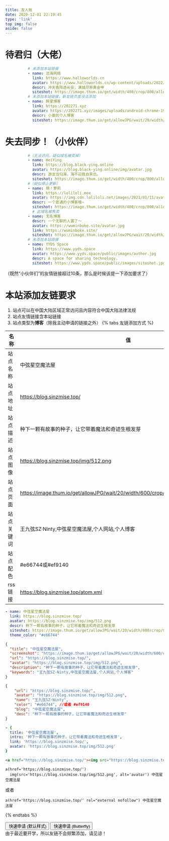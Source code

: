```yaml
---
title: 友人帐
date: 2020-12-01 22:19:45
type: 'link'
top_img: false
aside: false
---
```

# 待君归（大佬）
```yaml
          # 未添加本站链接
          - name: 沧海网络
            link: https://www.halloworlds.cn
            avatar: https://www.halloworlds.cn/wp-content/uploads/2022/01/1640496399484.png
            descr: 冲天香阵透长安，满城尽带黄金甲
            siteshot: https://image.thum.io/get/width/400/crop/800/allowJPG/wait/20/noanimate/https://www.halloworlds.cn
          # 未添加本站链接，新友链页面没法添加
          - name: 醉里博客
            link: https://202271.xyz
            avatar: https://202271.xyz/images/uploads/android-chrome-192x192.png
            descr: 小豪的个人博客
            siteshot: https://image.thum.io/get/allowJPG/wait/20/width/600/crop/950/https://202271.xyz
```
# 失去同步！（小伙伴）
```yaml
          #（无法访问，疑似域名被卖掉）
          - name: HeiYing
            link: https://blog.black-ying.online
            avatar: https://blog.black-ying.online/img/avatar.jpg
            descr: 游龙当归海，海不迎我自来也。
            siteshot: https://image.thum.io/get/width/400/crop/800/allowJPG/wait/20/noanimate/https://blog.black-ying.online
          #（疑似停止更新）
          - name: 萌！萝莉
            link: https://loliloli.moe
            avatar: https://img.cdn.loliloli.net/images/2021/01/11/avatar.jpg
            descr: 一个普通的小博客哦~
            siteshot: https://image.thum.io/get/width/400/crop/800/allowJPG/wait/20/noanimate/https://loliloli.moe
            # 此域名被售卖
          - name: 无名博客
            descr: 一个无聊的人罢了～
            avatar: https://wuminboke.site/avatar.jpg
            link: https://wuminboke.site/
            siteshot: https://image.thum.io/get/allowJPG/wait/20/width/600/crop/950/https://wuminboke.site/
          # 未添加本站链接
          - name: YYDS Space
            link: https://www.yyds.space
            avatar: https://www.yyds.space/public/images/author.jpg
            descr: A space for sharing technology.
            siteshot: https://www.yyds.space/public/images/siteshot.jpg
```
（既然“小伙伴们”的友情链接超过10条，那么是时候该提一下添加要求了）
# 本站添加友链要求
1. 站点可以在中国大陆区域正常访问且内容符合中国大陆法律法规
2. 站点友情链接含本站链接
3. 站点类型为**博客**（除我主动申请的链接之外）
{% tabs 友链添加方式 %}
<!-- tab General -->
| 名称      | 值 |
| ----------- | ----------- |
|站点名称|中弦星空魔法屋|
|站点地址|https://blog.sinzmise.top/|
|站点描述|种下一颗有故事的种子，让它带着魔法和奇迹生根发芽|
|站点图像|https://blog.sinzmise.top/img/512.png|
|站点页面|https://image.thum.io/get/allowJPG/wait/20/width/600/crop/950/https://blog.sinzmise.top/|
|站点关键词|王九弦SZ·Ninty,中弦星空魔法屋,个人网站,个人博客|
|站点配色|#e66744或#ef9140|
|rss链接|https://blog.sinzmise.top/atom.xml|
<!-- endtab -->
<!-- tab Butterfly(anzhiyu) & MengD -->
```yml
- name: 中弦星空魔法屋
  link: https://blog.sinzmise.top/
  avatar: https://blog.sinzmise.top/img/512.png
  descr: 种下一颗有故事的种子，让它带着魔法和奇迹生根发芽
  siteshot: https://image.thum.io/get/allowJPG/wait/20/width/600/crop/950/https://blog.sinzmise.top/
  theme_color: "#e66744"
```
<!-- endtab -->
<!-- tab Volantis -->
```json
{
  "title": "中弦星空魔法屋",
  "screenshot": "https://image.thum.io/get/allowJPG/wait/20/width/600/crop/950/https://blog.sinzmise.top/",
  "url": "https://blog.sinzmise.top/",
  "avatar": "https://blog.sinzmise.top/img/512.png",
  "description": "种下一颗有故事的种子，让它带着魔法和奇迹生根发芽",
  "keywords": "王九弦SZ·Ninty,中弦星空魔法屋,个人网站,个人博客"
}
```
<!-- endtab -->
<!-- tab Yun -->
```json
{
    "url": "https://blog.sinzmise.top/",
    "avatar": "https://blog.sinzmise.top/img/512.png",
    "name": "王九弦SZ·Ninty",
    "color": "#e66744", //或者 #ef9140
    "blog": "中弦星空魔法屋", 
    "desc": "种下一颗有故事的种子，让它带着魔法和奇迹生根发芽"
}
```
<!-- endtab -->
<!-- tab fluid -->
```yml
- {
  title: '中弦星空魔法屋',
  intro: '种下一颗有故事的种子，让它带着魔法和奇迹生根发芽',
  link: 'https://blog.sinzmise.top/',
  avatar: 'https://blog.sinzmise.top/img/512.png'
}
```
<!-- endtab -->
<!-- tab Html -->
```html
<a href="https://blog.sinzmise.top/"><img src="https://blog.sinzmise.top/img/512.png" alt="avatar">中弦星空魔法屋</a>
```
<!-- endtab -->
<!-- tab jade -->
```pug
a(href='https://blog.sinzmise.top/')
  img(src='https://blog.sinzmise.top/img/512.png', alt='avatar') 中弦星空魔法屋
```
或者
```pug
a(href='https://blog.sinzmise.top/' rel="external nofollow") 中弦星空魔法屋
```
<!-- endtab -->
{% endtabs %}
<div class="addBtns"><button class="addBtn btn-beautify block orange larger" onclick="leonus.linkCom()"><i class="fa-solid fa-circle-plus"></i>&nbsp;快速申请 (默认样式)</button> <button class="addBtn btn-beautify block orange larger" onclick="leonus.linkCom(&quot;bf&quot;)"><i class="fa-solid fa-circle-plus"></i>&nbsp;快速申请 (Butterfly)</button></div>
<script src="/js/kslink.js"></script>
由于最近要开学，所以友链不会频繁添加，请见谅！